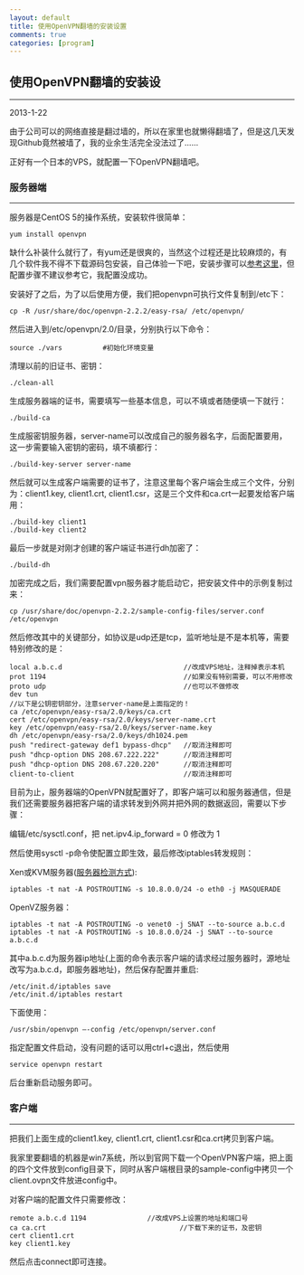```yaml
---
layout: default
title: 使用OpenVPN翻墙的安装设置
comments: true
categories: [program]
---
```


## 使用OpenVPN翻墙的安装设
---
2013-1-22

由于公司可以的网络直接是翻过墙的，所以在家里也就懒得翻墙了，但是这几天发现Github竟然被墙了，我的业余生活完全没法过了......

正好有一个日本的VPS，就配置一下OpenVPN翻墙吧。

### 服务器端
---
服务器是CentOS 5的操作系统，安装软件很简单：

    yum install openvpn

缺什么补装什么就行了，有yum还是很爽的，当然这个过程还是比较麻烦的，有几个软件我不得不下载源码包安装，自己体验一下吧，安装步骤可以[参考这里](https://safesrv.net/install-openvpn-on-centos/)，但配置步骤不建议参考它，我配置没成功。

安装好了之后，为了以后使用方便，我们把openvpn可执行文件复制到/etc下：

    cp -R /usr/share/doc/openvpn-2.2.2/easy-rsa/ /etc/openvpn/

然后进入到/etc/openvpn/2.0/目录，分别执行以下命令：

    source ./vars          #初始化环境变量

清理以前的旧证书、密钥：
  
    ./clean-all

生成服务器端的证书，需要填写一些基本信息，可以不填或者随便填一下就行：

    ./build-ca

生成服密钥服务器，server-name可以改成自己的服务器名字，后面配置要用，这一步需要输入密钥的密码，填不填都行：

    ./build-key-server server-name

然后就可以生成客户端需要的证书了，注意这里每个客户端会生成三个文件，分别为：client1.key, client1.crt, client1.csr，这是三个文件和ca.crt一起要发给客户端用：

    ./build-key client1
    ./build-key client2

最后一步就是对刚才创建的客户端证书进行dh加密了：

    ./build-dh

加密完成之后，我们需要配置vpn服务器才能启动它，把安装文件中的示例复制过来：

    cp /usr/share/doc/openvpn-2.2.2/sample-config-files/server.conf /etc/openvpn

然后修改其中的关键部分，如协议是udp还是tcp，监听地址是不是本机等，需要特别修改的是：

    local a.b.c.d                              //改成VPS地址，注释掉表示本机
    prot 1194                                  //如果没有特别需要，可以不用修改
    proto udp                                  //也可以不做修改
    dev tun                                    
    //以下是公钥密钥部分，注意server-name是上面指定的！
    ca /etc/openvpn/easy-rsa/2.0/keys/ca.crt
    cert /etc/openvpn/easy-rsa/2.0/keys/server-name.crt
    key /etc/openvpn/easy-rsa/2.0/keys/server-name.key
    dh /etc/openvpn/easy-rsa/2.0/keys/dh1024.pem
    push "redirect-gateway def1 bypass-dhcp"   //取消注释即可
    push "dhcp-option DNS 208.67.222.222"      //取消注释即可
    push "dhcp-option DNS 208.67.220.220"      //取消注释即可
    client-to-client                           //取消注释即可

目前为止，服务器端的OpenVPN就配置好了，即客户端可以和服务器通信，但是我们还需要服务器把客户端的请求转发到外网并把外网的数据返回，需要以下步骤：

编辑/etc/sysctl.conf，把 net.ipv4.ip_forward = 0 修改为 1

然后使用sysctl -p命令使配置立即生效，最后修改iptables转发规则：

Xen或KVM服务器([服务器检测方式](http://unix.stackexchange.com/questions/89714/easy-way-to-determine-virtualization-technology)):
    
    iptables -t nat -A POSTROUTING -s 10.8.0.0/24 -o eth0 -j MASQUERADE

OpenVZ服务器：

    iptables -t nat -A POSTROUTING -o venet0 -j SNAT --to-source a.b.c.d
    iptables -t nat -A POSTROUTING -s 10.8.0.0/24 -j SNAT --to-source a.b.c.d

其中a.b.c.d为服务器ip地址(上面的命令表示客户端的请求经过服务器时，源地址改写为a.b.c.d，即服务器地址)，然后保存配置并重启:

    /etc/init.d/iptables save
    /etc/init.d/iptables restart

下面使用：

    /usr/sbin/openvpn –-config /etc/openvpn/server.conf

指定配置文件启动，没有问题的话可以用ctrl+c退出，然后使用

    service openvpn restart

后台重新启动服务即可。

### 客户端
---
把我们上面生成的client1.key, client1.crt, client1.csr和ca.crt拷贝到客户端。

我家里要翻墙的机器是win7系统，所以到官网下载一个OpenVPN客户端，把上面的四个文件放到config目录下，同时从客户端根目录的sample-config中拷贝一个client.ovpn文件放进config中。

对客户端的配置文件只需要修改：

    remote a.b.c.d 1194               //改成VPS上设置的地址和端口号
    ca ca.crt                                 //下载下来的证书，及密钥
    cert client1.crt
    key client1.key

然后点击connect即可连接。
